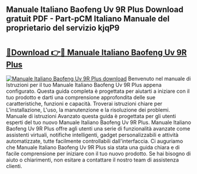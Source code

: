 ## Manuale Italiano Baofeng Uv 9R Plus Download gratuit PDF - Part-pCM Italiano Manuale del proprietario del servizio kjqP9

# <h2><a href="http://dfg9ixb.blite.top/?on=Manuale+Italiano+Baofeng+Uv+9R+Plus">🔗Download 👉🔴 Manuale Italiano Baofeng Uv 9R Plus</a></h2>

[![Manuale Italiano Baofeng Uv 9R Plus download](https://i.imgur.com/lujVjoI.png)](http://dfg9ixb.blite.top/?on=Manuale+Italiano+Baofeng+Uv+9R+Plus)
Benvenuto nel manuale di Istruzioni per il tuo Manuale Italiano Baofeng Uv 9R Plus appena configurato. Questa guida completa è progettata per aiutarti a iniziare con il tuo prodotto e darti una comprensione approfondita delle sue caratteristiche, funzioni e capacità. Troverai istruzioni chiare per L'installazione, L'uso, la manutenzione e la risoluzione dei problemi. Manuale di istruzioni Avanzato questa guida è progettata per gli utenti esperti del tuo nuovo Manuale Italiano Baofeng Uv 9R Plus. Manuale Italiano Baofeng Uv 9R Plus offre agli utenti una serie di funzionalità avanzate come assistenti virtuali, notifiche intelligenti, gadget personalizzabili e attività automatizzate, tutte facilmente controllabili dall'interfaccia. Ci auguriamo che Manuale Italiano Baofeng Uv 9R Plus sia stata una guida chiara e di facile comprensione per iniziare con il tuo nuovo prodotto. Se hai bisogno di aiuto o chiarimenti, non esitare a contattare il nostro team di assistenza clienti.
